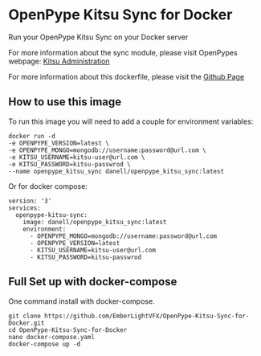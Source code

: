 # OpenPype Kitsu Sync for Docker
Run your OpenPype Kitsu Sync on your Docker server

For more information about the sync module, please visit OpenPypes webpage: [Kitsu Administration](https://openpype.io/docs/module_kitsu)

For more information about this dockerfile, please visit the [Github Page](https://github.com/EmberLightVFX/OpenPype-Kitsu-Sync-for-Docker)

## How to use this image
To run this image you will need to add a couple for environment variables:
```
docker run -d
-e OPENPYPE_VERSION=latest \
-e OPENPYPE_MONGO=mongodb://username:password@url.com \
-e KITSU_USERNAME=kitsu-user@url.com \
-e KITSU_PASSWORD=kitsu-passwrod \
--name openpype_kitsu_sync danell/openpype_kitsu_sync:latest
```
Or for docker compose:
```
version: '3'
services:
  openpype-kitsu-sync:
    image: danell/openpype_kitsu_sync:latest
    environment:
      - OPENPYPE_MONGO=mongodb://username:password@url.com
      - OPENPYPE_VERSION=latest
      - KITSU_USERNAME=kitsu-user@url.com
      - KITSU_PASSWORD=kitsu-passwrod
```

## Full Set up with docker-compose
One command install with docker-compose.
```
git clone https://github.com/EmberLightVFX/OpenPype-Kitsu-Sync-for-Docker.git
cd OpenPype-Kitsu-Sync-for-Docker
nano docker-compose.yaml
docker-compose up -d
```